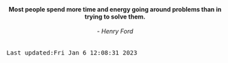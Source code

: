 
<div align="center"><b><span>Most people spend more time and energy going around problems than in trying to solve them. </span></b><br><br><i> - Henry Ford</i></div>
<br><br><kbd>Last updated:Fri Jan  6 12:08:31 2023</kbd>
